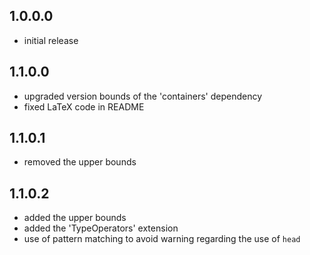 1.0.0.0
-------
* initial release

1.1.0.0
-------
* upgraded version bounds of the 'containers' dependency
* fixed LaTeX code in README

1.1.0.1
-------
* removed the upper bounds

1.1.0.2
-------
* added the upper bounds
* added the 'TypeOperators' extension
* use of pattern matching to avoid warning regarding the use of `head`